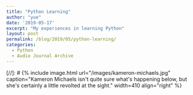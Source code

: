 ```yaml
---
title: "Python Learning"
author: "yue"
date: '2019-05-17'
excerpt: "My experiences in learning Python"
layout: post
permalink: /blog/2019/05/python-learning/
categories:
  - Python
  - Audio Journal Archive
---
```




[//]: # {% include image.html url="/images/kameron-michaels.jpg" caption="Kameron Michaels isn't quite sure what's happening below, but she's certainly a little revolted at the sight." width=410 align="right" %}

